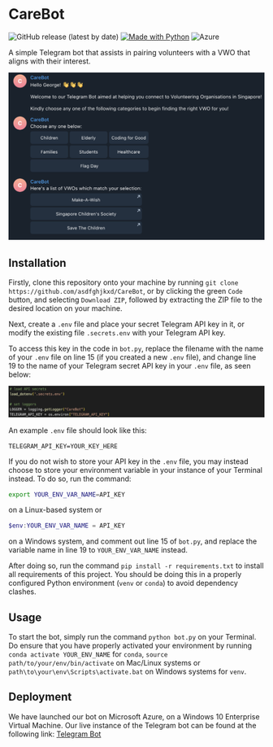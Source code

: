 # CareBot

![GitHub release (latest by date)](https://img.shields.io/github/v/release/asdfghjkxd/CareBot)
[![Made with Python](https://img.shields.io/badge/Python->=3.9-blue?logo=python&logoColor=white)](https://python.org "Python Homepage")
![Azure](https://img.shields.io/badge/azure-%230072C6.svg?style=for-the-badge&logo=microsoftazure&logoColor=white)

A simple Telegram bot that assists in pairing volunteers with a VWO that aligns with their interest.

![Main page](https://raw.githubusercontent.com/asdfghjkxd/CareBot/main/assets/main_screen.png)

## Installation

Firstly, clone this repository onto your machine by running `git clone https://github.com/asdfghjkxd/CareBot`, or by clicking the green `Code` button, and selecting `Download ZIP`, followed by extracting the ZIP file to the desired location on your machine.

Next, create a `.env` file and place your secret Telegram API key in it, or modify the existing file `.secrets.env` with your Telegram API key.

To access this key in the code in `bot.py`,  replace the filename with the name of your `.env` file on line 15 (if you created a new `.env` file), and change line 19 to the name of your Telegram secret API key in your `.env` file, as seen below:

![Uncomment](https://raw.githubusercontent.com/asdfghjkxd/CareBot/main/assets/api_key.png)

An example `.env` file should look like this:

```dotenv
TELEGRAM_API_KEY=YOUR_KEY_HERE
```

If you do not wish to store your API key in the `.env` file, you may instead choose to store your environment variable in your instance of your Terminal instead. To do so, run the command:

```sh
export YOUR_ENV_VAR_NAME=API_KEY
```

on a Linux-based system or  

```powershell
$env:YOUR_ENV_VAR_NAME = API_KEY
```

on a Windows system, and comment out line 15 of `bot.py`, and replace the variable name in line 19 to `YOUR_ENV_VAR_NAME` instead.

After doing so, run the command `pip install -r requirements.txt` to install all requirements of this project. You should be doing this in a properly configured Python environment (`venv` or `conda`) to avoid dependency clashes.

## Usage

To start the bot, simply run the command `python bot.py` on your Terminal. Do ensure that you have properly activated your environment by running `conda activate YOUR_ENV_NAME` for `conda`, `source path/to/your/env/bin/activate` on Mac/Linux systems or `path\to\your\env\Scripts\activate.bat` on Windows systems for `venv`.

## Deployment

We have launched our bot on Microsoft Azure, on a Windows 10 Enterprise Virtual Machine. Our live instance of the Telegram bot can be found at the following link: [Telegram Bot](https://t.me/life_hacked_bot)
